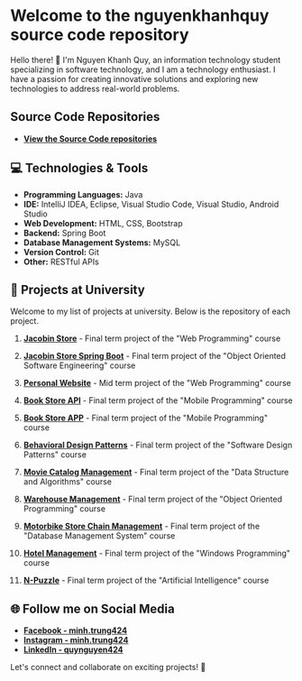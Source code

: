 # Welcome to the nguyenkhanhquy source code repository

Hello there! 👋 I'm Nguyen Khanh Quy, an information technology student specializing in software technology, and I am a technology enthusiast. I have a passion for creating innovative solutions and exploring new technologies to address real-world problems.

## Source Code Repositories

- **[View the Source Code repositories](https://github.com/nguyenkhanhquy?tab=repositories)**

## 💻 Technologies & Tools

- **Programming Languages:** Java
- **IDE:** IntelliJ IDEA, Eclipse, Visual Studio Code, Visual Studio, Android Studio
- **Web Development:** HTML, CSS, Bootstrap
- **Backend:** Spring Boot
- **Database Management Systems:** MySQL
- **Version Control:** Git
- **Other:** RESTful APIs

## 🚀 Projects at University

Welcome to my list of projects at university. Below is the repository of each project.

1. **[Jacobin Store](https://github.com/nguyenkhanhquy/jacobin-store)** - Final term project of the "Web Programming" course

1. **[Jacobin Store Spring Boot](https://github.com/nguyenkhanhquy/jacobin-store-spring-boot)** - Final term project of the "Object Oriented Software Engineering" course

1. **[Personal Website](https://github.com/nguyenkhanhquy/my-web-app)** - Mid term project of the "Web Programming" course

1. **[Book Store API](https://github.com/nguyenkhanhquy/bookstore-api)** - Final term project of the "Mobile Programming" course

1. **[Book Store APP](https://github.com/nguyenkhanhquy/bookstore-app)** - Final term project of the "Mobile Programming" course

1. **[Behavioral Design Patterns](https://github.com/nguyenkhanhquy/design-pattern)** - Final term project of the "Software Design Patterns" course

1. **[Movie Catalog Management](https://github.com/nguyenkhanhquy/movie-catalog-management)** - Final term project of the "Data Structure and Algorithms" course

1. **[Warehouse Management](https://github.com/nguyenkhanhquy/warehouse-management)** - Final term project of the "Object Oriented Programming" course

1. **[Motorbike Store Chain Management](https://github.com/nguyenkhanhquy/motorbike-store-chain-management)** - Final term project of the "Database Management System" course

1. **[Hotel Management](https://github.com/nguyenkhanhquy/hotel-management)** - Final term project of the "Windows Programming" course
   
1. **[N-Puzzle](https://github.com/nguyenkhanhquy/n-puzzle)** - Final term project of the "Artificial Intelligence" course

## 🌐 Follow me on Social Media

- **[Facebook - minh.trung424](https://www.facebook.com/minh.trung424/)**
- **[Instagram - minh.trung424](https://www.instagram.com/minh.trung424/)**
- **[LinkedIn - quynguyen424](https://www.linkedin.com/in/quynguyen424/)**

Let's connect and collaborate on exciting projects! 🚀
